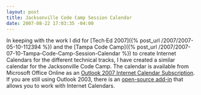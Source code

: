 ```yaml
---
layout: post
title: Jacksonville Code Camp Session Calendar
date: 2007-08-22 17:03:35 -04:00
---
```


In keeping with the work I did for [Tech·Ed 2007]({% post_url /2007/2007-05-10-112394 %}) and the [Tampa Code Camp]({% post_url /2007/2007-07-10-Tampa-Code-Camp-Session-Calendar %}) to create Internet Calendars for the different technical tracks, I have created a similar calendar for the Jacksonville Code Camp. The calendar is available from Microsoft Office Online as an [Outlook 2007 Internet Calendar Subscription](webcals://calendars.office.microsoft.com/pubcalstorage/q40rvv4z74713/Jacksonville_Code_Camp_Calendar.ics). If you are still using Outlook 2003, there is an [open-source add-in](http://sourceforge.net/projects/remotecalendars) that allows you to work with Internet Calendars.
